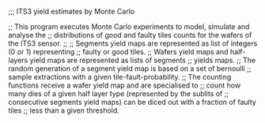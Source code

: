 ;;; ITS3 yield estimates by Monte Carlo

;; This program executes Monte Carlo experiments to model, simulate and analyse the
;; distributions of good and faulty tiles counts for the wafers of the ITS3 sensor.
;;
;; Segments yield maps are represented as list of integers (0 or 1) representing
;; faulty or good tiles.
;; Wafers yield maps and half-layers yield maps are represented as lists of segments
;; yields maps.
;; The random generation of a segment yield map is based on a set of bernoulli
;; sample extractions with a given tile-fault-probability.
;; The counting functions receive a wafer yield map and are specialised to
;; count how many dies of a given half layer type (represented by the sublits of
;; consecutive segments yield maps) can be diced out with a fraction of faulty tiles
;; less than a given threshold.
